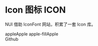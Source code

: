 # Icon 图标 <n-icon>I</n-icon><n-icon>C</n-icon><n-icon>O</n-icon><n-icon>N</n-icon>

NUI 借助 IconFont 网站，积累了一套 Icon 库。

<n-icon>apple</n-icon>Apple
<n-icon>apple-fill</n-icon>Apple
<br/>
<n-icon i="github-fill"/>Github
